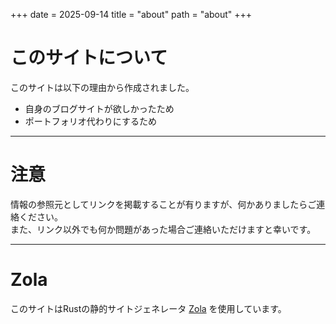 +++
date = 2025-09-14
title = "about"
path = "about"
+++

# このサイトについて

このサイトは以下の理由から作成されました。

- 自身のブログサイトが欲しかったため
- ポートフォリオ代わりにするため

---

# 注意
情報の参照元としてリンクを掲載することが有りますが、何かありましたらご連絡ください。  
また、リンク以外でも何か問題があった場合ご連絡いただけますと幸いです。  

---

# Zola
このサイトはRustの静的サイトジェネレータ [Zola](https://www.getzola.org/) を使用しています。
